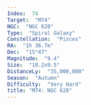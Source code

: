 ```yaml
---
Index:  74
Target:  "M74"
NGC:  "NGC 628"
Type:  "Spiral Galaxy"
Constellation:  "Pisces"
RA:  "1h 36.7m"
Dec:  "15°47"
Magnitude:  "9.4"
Size:  "10.2x9.5"
DistanceLy:  "35,000,000"
Season:  "Autumn"
Difficulty:  "Very Hard"
title: "M74: NGC 628"
---
```

